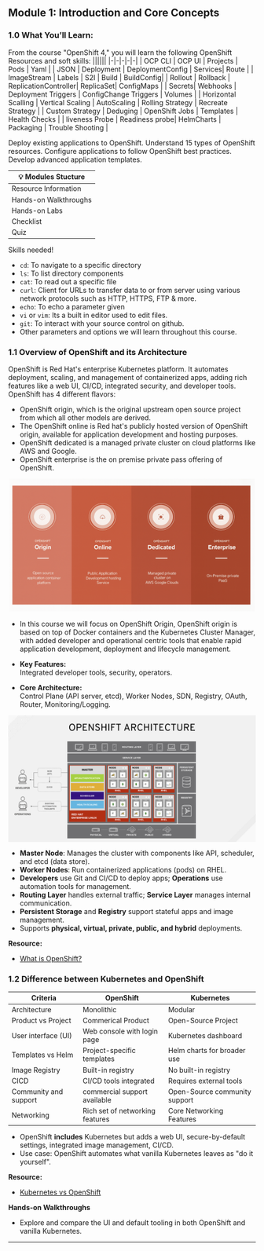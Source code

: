 ## Module 1: Introduction and Core Concepts 

### 1.0 What You’ll Learn:
From the course  "OpenShift 4," you will learn the following OpenShift Resources and soft skills:
||||||
|-|-|-|-|-| 
| OCP CLI | OCP UI | Projects | Pods | Yaml | 
| JSON | Deployment | DeploymentConfig | Services| Route |
| ImageStream | Labels | S2I | Build | BuildConfig| 
| Rollout | Rollback | ReplicationController| ReplicaSet| ConfigMaps |
| Secrets| Webhooks | Deployment Triggers | ConfigChange Triggers | Volumes | 
| Horizontal Scalling | Vertical Scaling | AutoScaling | Rolling Strategy | Recreate Strategy | 
| Custom Strategy | Deduging | OpenShift Jobs | Templates | Health Checks |
| liveness Probe | Readiness probe| HelmCharts | Packaging | Trouble Shooting |

Deploy existing applications to OpenShift.
Understand 15 types of OpenShift resources.
Configure applications to follow OpenShift best practices.
Develop advanced application templates.

|💡 Modules Stucture  | 
| -------- |
| Resource Information  | 
| Hands-on Walkthroughs |
| Hands-on Labs    | 
| Checklist |
| Quiz |

Skills needed!
- `cd`: To navigate to a specific directory
- `ls`: To list directory components
- `cat`: To read out a specific file
- `curl`: Client for URLs to transfer data to or from server using various network protocols such as HTTP, HTTPS, FTP & more.
- `echo`: To echo a parameter given
- `vi` or `vim`: Its a built in editor used to edit files.
- `git`: To interact with your source control on github.
- Other parameters and options we will learn throughout this course. 


### 1.1 Overview of OpenShift and its Architecture

OpenShift is Red Hat's enterprise Kubernetes platform. It automates deployment, scaling, and management of containerized apps, adding rich features like a web UI, CI/CD, integrated security, and developer tools. OpenShift has 4 different flavors: 
- OpenShift origin, which is the original upstream open source project from which all other models are derived. 
- The OpenShift online is Red hat's publicly hosted version of OpenShift origin, available for application development and hosting purposes. 
- OpenShift dedicated is a managed private cluster on cloud platforms like AWS and Google. 
- OpenShift enterprise is the on premise private pass offering of OpenShift.

<p align="center">
<img src="/images/openshift-flavors.png" alt="OpenShift Training" style="width:500px; align="center"/>
</p>

- In this course we will focus on OpenShift Origin, OpenShift origin is based on top of Docker containers and the Kubernetes Cluster Manager, with added developer and operational centric tools that enable rapid application development, deployment and lifecycle management.

- **Key Features:**  
  Integrated developer tools, security, operators.
- **Core Architecture:**  
  Control Plane (API server, etcd), Worker Nodes, SDN, Registry, OAuth, Router, Monitoring/Logging.

<p align="center">
<img src="/images/ocp-arch.png" alt="OpenShift Training"; align="center"/>
</p>

* **Master Node**: Manages the cluster with components like API, scheduler, and etcd (data store).
* **Worker Nodes**: Run containerized applications (pods) on RHEL.
* **Developers** use Git and CI/CD to deploy apps; **Operations** use automation tools for management.
* **Routing Layer** handles external traffic; **Service Layer** manages internal communication.
* **Persistent Storage** and **Registry** support stateful apps and image management.
* Supports **physical, virtual, private, public, and hybrid** deployments.



**Resource:**  
- [What is OpenShift?](https://youtu.be/KTN_QBuDplo)


### 1.2 Difference between Kubernetes and OpenShift

| Criteria | OpenShift | Kubernetes| 
| -------- | --------- | --------- | 
| Architecture | Monolithic | Modular|
| Product vs Project | Commerical Product | Open-Source Project |
| User interface (UI) | Web console with login page | Kubernetes dashboard | 
| Templates vs Helm | Project-specific templates | Helm charts for broader use | 
| Image Registry | Built-in registry | No built-in registry | 
| CICD | CI/CD tools integrated | Requires external tools | 
| Community and support | commercial support available | Open-Source community support|
| Networking | Rich set of networking features | Core Networking Features| 

- OpenShift **includes** Kubernetes but adds a web UI, secure-by-default settings, integrated image management, CI/CD.
- Use case: OpenShift automates what vanilla Kubernetes leaves as "do it yourself".

**Resource:**  
- [Kubernetes vs OpenShift](https://www.theknowledgeacademy.com/blog/openshift-vs-kubernetes/)

**Hands-on Walkthroughs**  
- Explore and compare the UI and default tooling in both OpenShift and vanilla Kubernetes.

---